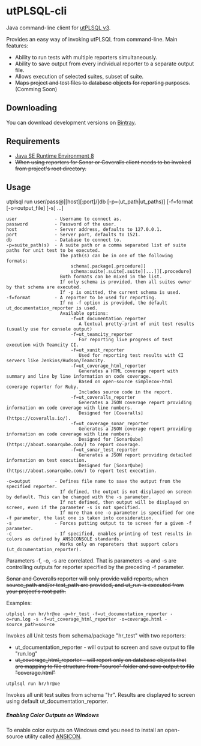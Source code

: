 # utPLSQL-cli
Java command-line client for [utPLSQL v3](https://github.com/utPLSQL/utPLSQL/).

Provides an easy way of invoking utPLSQL from command-line. Main features:

* Ability to run tests with multiple reporters simultaneously.
* Ability to save output from every individual reporter to a separate output file.
* Allows execution of selected suites, subset of suite.
* ~~Maps project and test files to database objects for reporting purposes.~~ (Comming Soon)

## Downloading
You can download development versions on [Bintray](https://bintray.com/viniciusam/utPLSQL-cli/utPLSQL-cli-develop#files).


## Requirements
* [Java SE Runtime Environment 8](http://www.oracle.com/technetwork/java/javase/downloads/jre8-downloads-2133155.html)
* ~~When using reporters for Sonar or Coveralls client needs to be invoked from project's root directory.~~

## Usage
utplsql run user/pass@[[host][:port]/]db [-p=(ut_path|ut_paths)] [-f=format [-o=output_file] [-s] ...]

```
user              - Username to connect as.
password          - Password of the user.
host              - Server address, defaults to 127.0.0.1.
port              - Server port, defaults to 1521.
db                - Database to connect to.
-p=suite_path(s)  - A suite path or a comma separated list of suite paths for unit test to be executed.     
                    The path(s) can be in one of the following formats:
                        schema[.package[.procedure]]
                        schema:suite[.suite[.suite][...]][.procedure]
                    Both formats can be mixed in the list.
                    If only schema is provided, then all suites owner by that schema are executed.
                    If -p is omitted, the current schema is used.
-f=format         - A reporter to be used for reporting.
                    If no -f option is provided, the default ut_documentation_reporter is used.
                    Available options:
                        -f=ut_documentation_reporter
                           A textual pretty-print of unit test results (usually use for console output)
                        -f=ut_teamcity_reporter
                           For reporting live progress of test execution with Teamcity CI. 
                        -f=ut_xunit_reporter
                           Used for reporting test results with CI servers like Jenkins/Hudson/Teamcity.
                        -f=ut_coverage_html_reporter
                           Generates a HTML coverage report with summary and line by line information on code coverage.
                           Based on open-source simplecov-html coverage reporter for Ruby.
                           Includes source code in the report.
                        -f=ut_coveralls_reporter
                           Generates a JSON coverage report providing information on code coverage with line numbers.
                           Designed for [Coveralls](https://coveralls.io/).
                        -f=ut_coverage_sonar_reporter
                           Generates a JSON coverage report providing information on code coverage with line numbers.
                           Designed for [SonarQube](https://about.sonarqube.com/) to report coverage.
                        -f=ut_sonar_test_reporter
                           Generates a JSON report providing detailed information on test execution.
                           Designed for [SonarQube](https://about.sonarqube.com/) to report test execution.

-o=output         - Defines file name to save the output from the specified reporter.
                    If defined, the output is not displayed on screen by default. This can be changed with the -s parameter.
                    If not defined, then output will be displayed on screen, even if the parameter -s is not specified.
                    If more than one -o parameter is specified for one -f parameter, the last one is taken into consideration.
-s                - Forces putting output to to screen for a given -f parameter.
-c                - If specified, enables printing of test results in colors as defined by ANSICONSOLE standards. 
                    Works only on reporeters that support colors (ut_documentation_reporter).
```

Parameters -f, -o, -s are correlated. That is parameters -o and -s are controlling outputs for reporter specified by the preceding -f parameter.

~~Sonar and Coveralls reporter will only provide valid reports, when source_path and/or test_path are provided, and ut_run is executed from your project's root path.~~

Examples:

```
utplsql run hr/hr@xe -p=hr_test -f=ut_documentation_reporter -o=run.log -s -f=ut_coverage_html_reporter -o=coverage.html -source_path=source
```

Invokes all Unit tests from schema/package "hr_test" with two reporters:

* ut_documentation_reporter - will output to screen and save output to file "run.log"
* ~~ut_coverage_html_reporter - will report only on database objects that are mapping to file structure from "source" folder and save output to file "coverage.html"~~

```
utplsql run hr/hr@xe
```

Invokes all unit test suites from schema "hr". Results are displayed to screen using default ut_documentation_reporter.

##### Enabling Color Outputs on Windows

To enable color outputs on Windows cmd you need to install an open-source utility called [ANSICON](http://adoxa.altervista.org/ansicon/).
